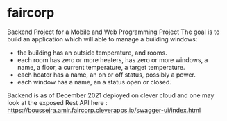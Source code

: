 # faircorp

Backend Project for a Mobile and Web Programming Project
The goal is to build an application which will able to
manage a building windows:

- the building has an outside temperature,
and rooms.
- each room has zero or more heaters, has
zero or more windows, a name, a floor, a
current temperature, a target temperature.
- each heater has a name, an on or off
status, possibly a power.
- each window has a name, an a status
open or closed.

Backend is as of December 2021 deployed on clever cloud and one may look at the exposed Rest API here :
https://boussejra.amir.faircorp.cleverapps.io/swagger-ui/index.html
